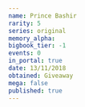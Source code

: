 ```yaml
---
name: Prince Bashir
rarity: 5
series: original
memory_alpha:
bigbook_tier: -1
events: 0
in_portal: true
date: 13/11/2018
obtained: Giveaway
mega: false
published: true
---
```



